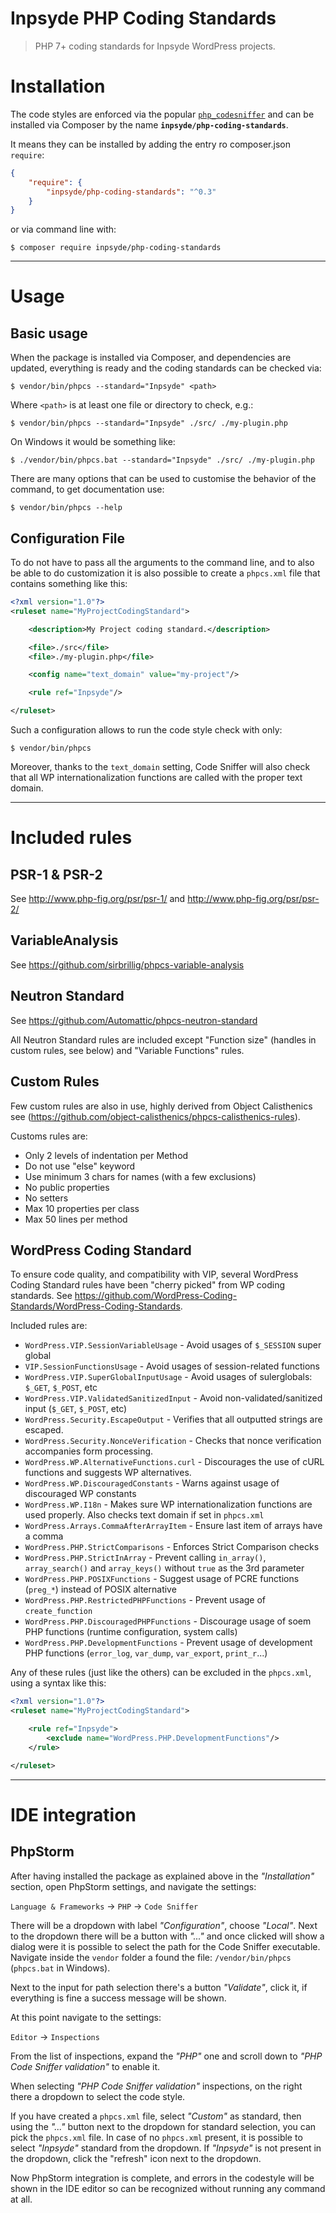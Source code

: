 # Inpsyde PHP Coding Standards

> PHP 7+ coding standards for Inpsyde WordPress projects.

# Installation

The code styles are enforced via the popular [`php_codesniffer`](https://packagist.org/packages/squizlabs/php_codesniffer)
and can be installed via Composer by the name **`inpsyde/php-coding-standards`**.

It means they can be installed by adding the entry ro composer.json `require`:

```json
{
	"require": {
		"inpsyde/php-coding-standards": "^0.3"
	}
}
```

or via command line with: 

```
$ composer require inpsyde/php-coding-standards
```

-------------

# Usage

## Basic usage

When the package is installed via Composer, and dependencies are updated, everything is
ready and the coding standards can be checked via:

```
$ vendor/bin/phpcs --standard="Inpsyde" <path>
```

Where `<path>` is at least one file or directory to check, e.g.:

```
$ vendor/bin/phpcs --standard="Inpsyde" ./src/ ./my-plugin.php
```

On  Windows it would be something like:

```
$ ./vendor/bin/phpcs.bat --standard="Inpsyde" ./src/ ./my-plugin.php
```

There are many options that can be used to customise the behavior of the command, to get documentation use:

```
$ vendor/bin/phpcs --help
```


## Configuration File

To do not have to pass all the arguments to the command line, and to also be able to do
customization it is also possible to create a `phpcs.xml` file that contains something like this:

```xml
<?xml version="1.0"?>
<ruleset name="MyProjectCodingStandard">

	<description>My Project coding standard.</description>

	<file>./src</file>
	<file>./my-plugin.php</file>

	<config name="text_domain" value="my-project"/>

	<rule ref="Inpsyde"/>

</ruleset>
```

Such a configuration allows to run the code style check with only:

```
$ vendor/bin/phpcs
```

Moreover, thanks to the `text_domain` setting, Code Sniffer will also check that all WP
internationalization functions are called with the proper text domain.

-------------

# Included rules

## PSR-1 & PSR-2

See http://www.php-fig.org/psr/psr-1/ and http://www.php-fig.org/psr/psr-2/


## VariableAnalysis

See https://github.com/sirbrillig/phpcs-variable-analysis


## Neutron Standard

See https://github.com/Automattic/phpcs-neutron-standard

All Neutron Standard rules are included except "Function size" (handles in custom rules, see below)
and "Variable Functions" rules.


## Custom Rules

Few custom rules are also in use, highly derived from Object Calisthenics 
see (https://github.com/object-calisthenics/phpcs-calisthenics-rules).

Customs rules are:

- Only 2 levels of indentation per Method
- Do not use "else" keyword
- Use minimum 3 chars for names (with a few exclusions)
- No public properties
- No setters
- Max 10 properties per class
- Max 50 lines per method


## WordPress Coding Standard

To ensure code quality, and compatibility with VIP, several WordPress Coding Standard rules have been
"cherry picked" from WP coding standards.
See https://github.com/WordPress-Coding-Standards/WordPress-Coding-Standards.

Included rules are:

- `WordPress.VIP.SessionVariableUsage` - Avoid usages of `$_SESSION` super global
- `VIP.SessionFunctionsUsage` - Avoid usages of session-related functions
- `WordPress.VIP.SuperGlobalInputUsage` - Avoid usages of sulerglobals: `$_GET`, `$_POST`, etc
- `WordPress.VIP.ValidatedSanitizedInput` - Avoid non-validated/sanitized input (`$_GET`, `$_POST`, etc)
- `WordPress.Security.EscapeOutput` - Verifies that all outputted strings are escaped.
- `WordPress.Security.NonceVerification` - Checks that nonce verification accompanies form processing.
- `WordPress.WP.AlternativeFunctions.curl` - Discourages the use of cURL functions and suggests WP alternatives.
- `WordPress.WP.DiscouragedConstants` - Warns against usage of discouraged WP constants
- `WordPress.WP.I18n` - Makes sure WP internationalization functions are used properly. Also checks text domain if set in `phpcs.xml`
- `WordPress.Arrays.CommaAfterArrayItem` - Ensure last item of arrays have a comma
- `WordPress.PHP.StrictComparisons` - Enforces Strict Comparison checks
- `WordPress.PHP.StrictInArray` - Prevent calling `in_array()`, `array_search()` and `array_keys()` without `true` as the 3rd parameter
- `WordPress.PHP.POSIXFunctions` - Suggest usage of PCRE functions (`preg_*`) instead of POSIX alternative
- `WordPress.PHP.RestrictedPHPFunctions` - Prevent usage of `create_function`
- `WordPress.PHP.DiscouragedPHPFunctions` - Discourage usage of soem PHP functions (runtime configuration, system calls)
- `WordPress.PHP.DevelopmentFunctions` - Prevent usage of development PHP functions (`error_log`, `var_dump`, `var_export`, `print_r`...)

Any of these rules (just like the others) can be excluded in the `phpcs.xml`, using a syntax like this:

```xml
<?xml version="1.0"?>
<ruleset name="MyProjectCodingStandard">

	<rule ref="Inpsyde">
		<exclude name="WordPress.PHP.DevelopmentFunctions"/>
	</rule>

</ruleset>
```

-------------

# IDE integration

## PhpStorm

After having installed the package as explained above in the _"Installation"_ section,
open PhpStorm settings, and navigate the settings:

`Language & Frameworks` ->  `PHP` -> `Code Sniffer`

There will be a dropdown with label _"Configuration"_, choose _"Local"_.
Next to the dropdown there will be a button with _"..."_ and once clicked will show a dialog
were it is possible to select the path for the Code Sniffer executable.
Navigate inside the `vendor` folder a found the file: `/vendor/bin/phpcs` (`phpcs.bat` in Windows).

Next to the input for path selection there's a button _"Validate"_, click it, if everything is fine
a success message will be shown.

At this point navigate to the settings:

`Editor` ->  `Inspections`

From the list of inspections, expand the _"PHP"_ one and scroll down to _"PHP Code Sniffer validation"_
to enable it.

When selecting _"PHP Code Sniffer validation"_ inspections, on the right there a dropdown to select the
code style.

If you have created a `phpcs.xml` file, select _"Custom"_ as standard, then using the _"..."_ button
next to the dropdown for standard selection, you can pick the `phpcs.xml` file.
In case of no `phpcs.xml` present, it is possible to select _"Inpsyde"_ standard from the dropdown.
If _"Inpsyde"_ is not present in the dropdown, click the "refresh" icon next to the dropdown.

Now PhpStorm integration is complete, and errors in the codestyle will be shown in the IDE editor
so can be recognized without running any command at all.
